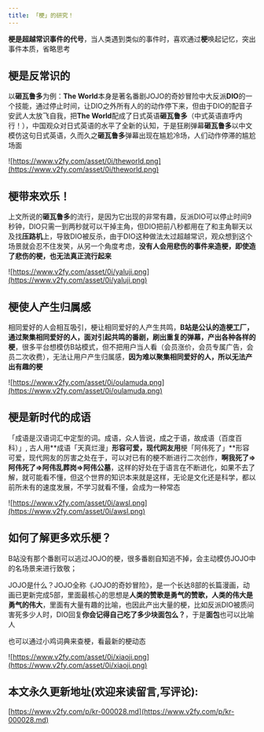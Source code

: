 ```yaml
---
title: 「梗」的研究！
---
```



**梗是超越常识事件的代号**，当人类遇到类似的事件时，喜欢通过**梗**唤起记忆，突出事件本质，省略思考



## 梗是反常识的

以**砸瓦鲁多**为例：**The World**本身是著名番剧JOJO的奇妙冒险中大反派**DIO**的一个技能，通过停止时间，让DIO之外所有人的的动作停下来，但由于DIO的配音子安武人太放飞自我，把**The World**配成了日式英语**砸瓦鲁多**（中式英语直呼内行！），中国观众对日式英语的水平了全新的认知，于是狂刷弹幕**砸瓦鲁多**以中文模仿这句日式英语，久而久之**砸瓦鲁多**弹幕出现在尴尬冷场，人们动作停滞的尴尬场面

![https://www.v2fy.com/asset/0i/theworld.png](https://www.v2fy.com/asset/0i/theworld.png)



## 梗带来欢乐！

上文所说的**砸瓦鲁多**的流行，是因为它出现的非常有趣，反派DIO可以停止时间9秒钟，DIO只需一到两秒就可以干掉主角，但DIO把前八秒都用在了和主角聊天以及找**压路机**上，导致DIO被反杀，由于DIO这种做法太过超越常识，观众想到这个场景就会忍不住发笑，从另一个角度考虑，**没有人会用悲伤的事件来造梗，即使造了悲伤的梗，也无法真正流行起来**

![https://www.v2fy.com/asset/0i/yaluji.png](https://www.v2fy.com/asset/0i/yaluji.png)


## 梗使人产生归属感

相同爱好的人会相互吸引，梗让相同爱好的人产生共鸣，**B站是公认的造梗工厂，通过聚集相同爱好的人，面对引起共鸣的番剧，刷出重复的弹幕，产出各种各样的梗**，很多平台想模仿B站模式，但不把用户当人看（会员涨价，会员专属广告，会员二次收费），无法让用户产生归属感，**因为难以聚集相同爱好的人，所以无法产出有趣的梗**


![https://www.v2fy.com/asset/0i/oulamuda.png](https://www.v2fy.com/asset/0i/oulamuda.png)



##  梗是新时代的成语

「成语是汉语词汇中定型的词。成语，众人皆说，成之于语，故成语（百度百科）」,  古人用**成语「天真烂漫」**形容可爱，现代网友用**梗「阿伟死了」**形容可爱，现代网友的厉害之处在于，可以对已有的梗不断进行二次创作，**啊我死了=>阿伟死了=>阿伟乱葬岗=>阿伟公墓**，这样的好处在于语言在不断进化，如果不去了解，就可能看不懂，但这个世界的知识本来就是这样，无论是文化还是科学，都以前所未有的速度发展，不学习就看不懂，会成为一种常态

![https://www.v2fy.com/asset/0i/awsl.png](https://www.v2fy.com/asset/0i/awsl.png)

##  如何了解更多欢乐梗？

B站没有那个番剧可以逃过JOJO的梗，很多番剧自知逃不掉，会主动模仿JOJO中的名场景来进行致敬；

JOJO是什么？JOJO全称《JOJO的奇妙冒险》，是一个长达8部的长篇漫画，动画已更新完成5部，里面最核心的思想是**人类的赞歌是勇气的赞歌，人类的伟大是勇气的伟大**，里面有大量有趣的比喻，也因此产出大量的梗，比如反派DIO被质问害死多少人时，DIO回复**你会记得自己吃了多少块面包么？**，于是**面包**也可以比喻人


也可以通过小鸡词典来查梗，看最新的梗动态

![https://www.v2fy.com/asset/0i/xiaoji.png](https://www.v2fy.com/asset/0i/xiaoji.png)


















## 本文永久更新地址(欢迎来读留言,写评论):

[https://www.v2fy.com/p/kr-000028.md](https://www.v2fy.com/p/kr-000028.md)
